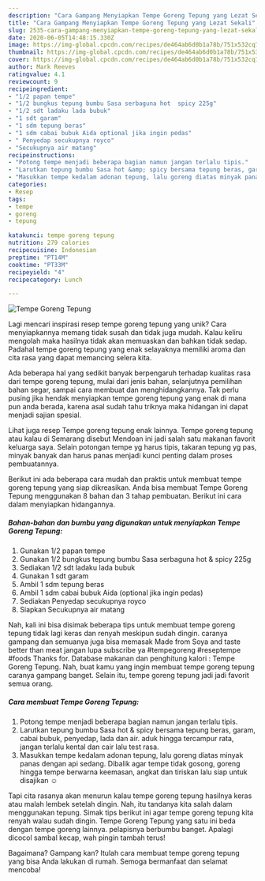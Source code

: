 ```yaml
---
description: "Cara Gampang Menyiapkan Tempe Goreng Tepung yang Lezat Sekali"
title: "Cara Gampang Menyiapkan Tempe Goreng Tepung yang Lezat Sekali"
slug: 2535-cara-gampang-menyiapkan-tempe-goreng-tepung-yang-lezat-sekali
date: 2020-06-05T14:48:15.330Z
image: https://img-global.cpcdn.com/recipes/de464ab6d0b1a78b/751x532cq70/tempe-goreng-tepung-foto-resep-utama.jpg
thumbnail: https://img-global.cpcdn.com/recipes/de464ab6d0b1a78b/751x532cq70/tempe-goreng-tepung-foto-resep-utama.jpg
cover: https://img-global.cpcdn.com/recipes/de464ab6d0b1a78b/751x532cq70/tempe-goreng-tepung-foto-resep-utama.jpg
author: Mark Reeves
ratingvalue: 4.1
reviewcount: 9
recipeingredient:
- "1/2 papan tempe"
- "1/2 bungkus tepung bumbu Sasa serbaguna hot  spicy 225g"
- "1/2 sdt ladaku lada bubuk"
- "1 sdt garam"
- "1 sdm tepung beras"
- "1 sdm cabai bubuk Aida optional jika ingin pedas"
- " Penyedap secukupnya royco"
- "Secukupnya air matang"
recipeinstructions:
- "Potong tempe menjadi beberapa bagian namun jangan terlalu tipis."
- "Larutkan tepung bumbu Sasa hot &amp; spicy bersama tepung beras, garam, cabai bubuk, penyedap, lada dan air. aduk hingga tercampur rata, jangan terlalu kental dan cair lalu test rasa."
- "Masukkan tempe kedalam adonan tepung, lalu goreng diatas minyak panas dengan api sedang. Dibalik agar tempe tidak gosong, goreng hingga tempe berwarna keemasan, angkat dan tiriskan lalu siap untuk disajikan ☺️"
categories:
- Resep
tags:
- tempe
- goreng
- tepung

katakunci: tempe goreng tepung 
nutrition: 279 calories
recipecuisine: Indonesian
preptime: "PT14M"
cooktime: "PT33M"
recipeyield: "4"
recipecategory: Lunch

---
```



![Tempe Goreng Tepung](https://img-global.cpcdn.com/recipes/de464ab6d0b1a78b/751x532cq70/tempe-goreng-tepung-foto-resep-utama.jpg)

Lagi mencari inspirasi resep tempe goreng tepung yang unik? Cara menyiapkannya memang tidak susah dan tidak juga mudah. Kalau keliru mengolah maka hasilnya tidak akan memuaskan dan bahkan tidak sedap. Padahal tempe goreng tepung yang enak selayaknya memiliki aroma dan cita rasa yang dapat memancing selera kita.

Ada beberapa hal yang sedikit banyak berpengaruh terhadap kualitas rasa dari tempe goreng tepung, mulai dari jenis bahan, selanjutnya pemilihan bahan segar, sampai cara membuat dan menghidangkannya. Tak perlu pusing jika hendak menyiapkan tempe goreng tepung yang enak di mana pun anda berada, karena asal sudah tahu triknya maka hidangan ini dapat menjadi sajian spesial.

Lihat juga resep Tempe goreng tepung enak lainnya. Tempe goreng tepung atau kalau di Semarang disebut Mendoan ini jadi salah satu makanan favorit keluarga saya. Selain potongan tempe yg harus tipis, takaran tepung yg pas, minyak banyak dan harus panas menjadi kunci penting dalam proses pembuatannya.


Berikut ini ada beberapa cara mudah dan praktis untuk membuat tempe goreng tepung yang siap dikreasikan. Anda bisa membuat Tempe Goreng Tepung menggunakan 8 bahan dan 3 tahap pembuatan. Berikut ini cara dalam menyiapkan hidangannya.

<!--inarticleads1-->

##### Bahan-bahan dan bumbu yang digunakan untuk menyiapkan Tempe Goreng Tepung:

1. Gunakan 1/2 papan tempe
1. Gunakan 1/2 bungkus tepung bumbu Sasa serbaguna hot &amp; spicy 225g
1. Sediakan 1/2 sdt ladaku lada bubuk
1. Gunakan 1 sdt garam
1. Ambil 1 sdm tepung beras
1. Ambil 1 sdm cabai bubuk Aida (optional jika ingin pedas)
1. Sediakan  Penyedap secukupnya royco
1. Siapkan Secukupnya air matang


Nah, kali ini bisa disimak beberapa tips untuk membuat tempe goreng tepung tidak lagi keras dan renyah meskipun sudah dingin. caranya gampang dan semuanya juga bisa memasak Made from Soya and taste better than meat jangan lupa subscribe ya #tempegoreng #reseptempe #foods Thanks for. Database makanan dan penghitung kalori : Tempe Goreng Tepung. Nah, buat kamu yang ingin membuat tempe goreng tepung caranya gampang banget. Selain itu, tempe goreng tepung jadi jadi favorit semua orang. 

<!--inarticleads2-->

##### Cara membuat Tempe Goreng Tepung:

1. Potong tempe menjadi beberapa bagian namun jangan terlalu tipis.
1. Larutkan tepung bumbu Sasa hot &amp; spicy bersama tepung beras, garam, cabai bubuk, penyedap, lada dan air. aduk hingga tercampur rata, jangan terlalu kental dan cair lalu test rasa.
1. Masukkan tempe kedalam adonan tepung, lalu goreng diatas minyak panas dengan api sedang. Dibalik agar tempe tidak gosong, goreng hingga tempe berwarna keemasan, angkat dan tiriskan lalu siap untuk disajikan ☺️


Tapi cita rasanya akan menurun kalau tempe goreng tepung hasilnya keras atau malah lembek setelah dingin. Nah, itu tandanya kita salah dalam menggunakan tepung. Simak tips berikut ini agar tempe goreng tepung kita renyah walau sudah dingin. Tempe Goreng Tepung yang satu ini beda dengan tempe goreng lainnya. pelapisnya berbumbu banget. Apalagi dicocol sambal kecap, wah pingin tambah terus! 

Bagaimana? Gampang kan? Itulah cara membuat tempe goreng tepung yang bisa Anda lakukan di rumah. Semoga bermanfaat dan selamat mencoba!
